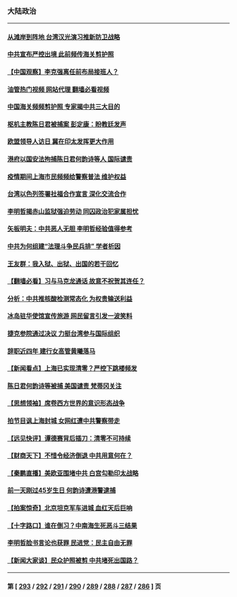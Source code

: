 ### 大陆政治
---
#### [从滩岸到阵地 台湾汉光演习推新防卫战略](../../pages/ncid277/n13734395.md?05130045) 
#### [中共宣布严控出境 此前频传海关剪护照](../../pages/ncid277/n13734351.md?05130045) 
#### [【中国观察】李克强离任前布局接班人？](../../pages/ncid277/n13734472.md?05130045) 
#### [油管热门视频 网站代理 翻墙必看视频](http://209.222.30.114:81/youtube.html?05130045)
#### [中国海关频频剪护照 专家揭中共三大目的](../../pages/ncid277/n13734312.md?05130045) 
#### [枢机主教陈日君被捕案 彭定康：盼教廷发声](../../pages/ncid277/n13734545.md?05130045) 
#### [欧盟领导人访日 冀在印太发挥更大作用](../../pages/ncid277/n13734376.md?05130045) 
#### [港府以国安法拘捕陈日君何韵诗等人 国际谴责](../../pages/ncid277/n13734434.md?05130045) 
#### [疫情期间上海市民频频给警察普法 维护权益](../../pages/ncid277/n13734139.md?05130045) 
#### [台湾以色列签署社福合作宣言 深化交流合作](../../pages/ncid277/n13734321.md?05130045) 
#### [李明哲揭赤山监狱强迫劳动 同囚政治犯家属担忧](../../pages/ncid277/n13734209.md?05130045) 
#### [矢板明夫：中共恶人无胆 李明哲经验值得参考](../../pages/ncid277/n13734065.md?05130045) 
#### [中共为何组建“法理斗争民兵排” 学者析因](../../pages/ncid277/n13734109.md?05130045) 
#### [王友群：我入狱、出狱、出国的若干回忆](../../pages/ncid277/n13733957.md?05130045) 
#### [【翻墙必看】习与马克龙通话 故意不祝贺其连任？](../../pages/ncid277/n13733920.md?05130045) 
#### [分析：中共推核酸检测常态化 为权贵输送利益](../../pages/ncid277/n13733797.md?05130045) 
#### [冰岛驻华使馆宣传旅游 网民留言引发一波笑料](../../pages/ncid277/n13733714.md?05130045) 
#### [捷克参院通过决议 力挺台湾参与国际组织](../../pages/ncid277/n13733971.md?05130045) 
#### [辞职近四年 建行女高管黄曦落马](../../pages/ncid277/n13734015.md?05130045) 
#### [【新闻看点】上海已实现清零？严控下跳楼频发](../../pages/ncid277/n13733725.md?05130045) 
#### [陈日君何韵诗等被捕 美国谴责 梵蒂冈关注](../../pages/ncid277/n13733849.md?05130045) 
#### [【思想领袖】席卷西方世界的意识形态战争](../../pages/ncid277/n13729056.md?05130045) 
#### [拍节目讽上海封城 女网红遭中共警察带走](../../pages/ncid277/n13733719.md?05130045) 
#### [【远见快评】谭德赛背后插刀：清零不可持续](../../pages/ncid277/n13733778.md?05130045) 
#### [【财商天下】不惜令经济倒退 中共用意何在？](../../pages/ncid277/n13733588.md?05130045) 
#### [【秦鹏直播】美欧亚围堵中共 白宫勾勒印太战略](../../pages/ncid277/n13733764.md?05130045) 
#### [前一天刚过45岁生日 何韵诗遭港警逮捕](../../pages/ncid277/n13733649.md?05130045) 
#### [【拍案惊奇】北京坦克军车进城 血红天后巨响](../../pages/ncid277/n13733674.md?05130045) 
#### [【十字路口】谁在倒习？中南海生死恶斗三结果](../../pages/ncid277/n13733678.md?05130045) 
#### [李明哲脸书言论也获罪 民进党：民主自由无罪](../../pages/ncid277/n13733620.md?05130045) 
#### [【新闻大家谈】民众护照被剪 中共堵死出国路？](../../pages/ncid277/n13733670.md?05130045) 

---
#### 第 [ [293](./293.md?05130045) / [292](./292.md?05130045) / [291](./291.md?05130045) / [290](./290.md?05130045) / [289](./289.md?05130045) / [288](./288.md?05130045) / [287](./287.md?05130045) / [286](./286.md?05130045) ] 页
